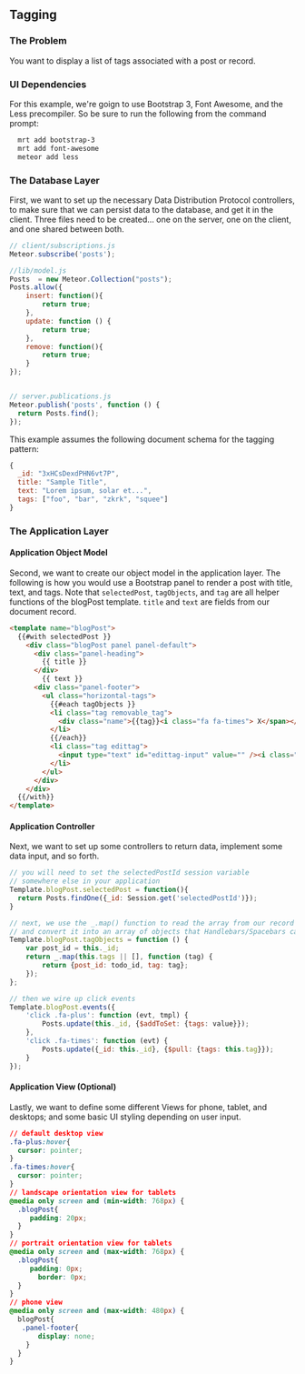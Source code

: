 ## Tagging

### The Problem  
You want to display a list of tags associated with a post or record.  



### UI Dependencies
For this example, we're goign to use Bootstrap 3, Font Awesome, and the Less precompiler.  So be sure to run the following from the command prompt:

````sh
  mrt add bootstrap-3
  mrt add font-awesome
  meteor add less
````


### The Database Layer
First, we want to set up the necessary Data Distribution Protocol controllers, to make sure that we can persist data to the database, and get it in the client.  Three files need to be created... one on the server, one on the client, and one shared between both.  

````js
// client/subscriptions.js
Meteor.subscribe('posts');

//lib/model.js
Posts  = new Meteor.Collection("posts");
Posts.allow({
    insert: function(){
        return true;
    },
    update: function () {
        return true;
    },
    remove: function(){
        return true;
    }
});


// server.publications.js
Meteor.publish('posts', function () {
  return Posts.find();
});
````

This example assumes the following document schema for the tagging pattern:
````js
{
  _id: "3xHCsDexdPHN6vt7P",
  title: "Sample Title",
  text: "Lorem ipsum, solar et...",
  tags: ["foo", "bar", "zkrk", "squee"]
}
````

### The Application Layer

#### Application Object Model
Second, we want to create our object model in the application layer.   The following is how you would use a Bootstrap panel to render a post with title, text, and tags.  Note that ``selectedPost``, ``tagObjects``, and ``tag`` are all helper functions of the blogPost template.  ``title`` and ``text`` are fields from our document record.  

````html
<template name="blogPost">
  {{#with selectedPost }}
    <div class="blogPost panel panel-default">
      <div class="panel-heading">
        {{ title }}
      </div>
        {{ text }}
      <div class="panel-footer">
        <ul class="horizontal-tags">
          {{#each tagObjects }}
          <li class="tag removable_tag">
            <div class="name">{{tag}}<i class="fa fa-times"> X</span></div>
          </li>
          {{/each}}
          <li class="tag edittag">
            <input type="text" id="edittag-input" value="" /><i class="fa fa-plus"> X</span>
          </li>
        </ul>
      </div>
    </div>
  {{/with}}
</template>
````

#### Application Controller
Next, we want to set up some controllers to return data, implement some data input, and so forth.

````js
// you will need to set the selectedPostId session variable 
// somewhere else in your application
Template.blogPost.selectedPost = function(){
  return Posts.findOne({_id: Session.get('selectedPostId')});
}

// next, we use the _.map() function to read the array from our record
// and convert it into an array of objects that Handlebars/Spacebars can parse
Template.blogPost.tagObjects = function () {
    var post_id = this._id;
    return _.map(this.tags || [], function (tag) {
        return {post_id: todo_id, tag: tag};
    });
};

// then we wire up click events 
Template.blogPost.events({
    'click .fa-plus': function (evt, tmpl) {
        Posts.update(this._id, {$addToSet: {tags: value}});
    },
    'click .fa-times': function (evt) {
        Posts.update({_id: this._id}, {$pull: {tags: this.tag}});
    }
});
````

#### Application View (Optional)
Lastly, we want to define some different Views for phone, tablet, and desktops; and some basic UI styling depending on user input.  

````css
// default desktop view
.fa-plus:hover{
  cursor: pointer;
}
.fa-times:hover{
  cursor: pointer;
}
// landscape orientation view for tablets
@media only screen and (min-width: 768px) {
  .blogPost{
     padding: 20px;
  }
}
// portrait orientation view for tablets
@media only screen and (max-width: 768px) {
  .blogPost{
     padding: 0px;
       border: 0px;
  }
}
// phone view
@media only screen and (max-width: 480px) {
  blogPost{
   .panel-footer{
       display: none;
    }
  }
}
````
